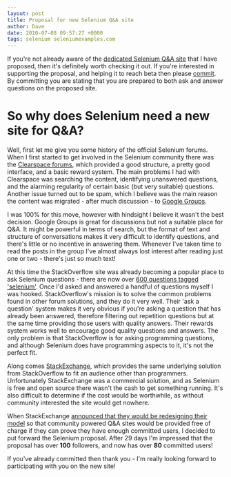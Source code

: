 ```yaml
---
layout: post
title: Proposal for new Selenium Q&A site
author: Dave
date: 2010-07-08 09:57:27 +0000
tags: selenium seleniumexamples.com
---
```

If you're not already aware of the
[dedicated Selenium Q&A site](http://area51.stackexchange.com/proposals/4693/selenium) that I have proposed, then it's definitely worth checking it out. If you're
interested in supporting the proposal, and helping it to reach beta then please
[commit](http://area51.stackexchange.com/proposals/4693/selenium?referrer=l3hVtTWVlCTWgagw76fBpg2).
By committing you are stating that you are prepared to both ask and answer
questions on the proposed site.<!--more-->

# So why does Selenium need a new site for Q&A?

Well, first let me give you some history of the official Selenium forums. When
I first started to get involved in the Selenium community there was the
[Clearspace forums](http://seleniumhq.org/clearspace.html), which provided a
good structure, a pretty good interface, and a basic reward system. The main
problems I had with Clearspace was searching the content, identifying unanswered
questions, and the alarming regularity of certain basic (but very suitable)
questions. Another issue turned out to be spam, which I believe was the main
reason the content was migrated - after much discussion - to
[Google Groups](http://groups.google.com/group/selenium-users/).

I was 100% for this move, however with hindsight I believe it wasn't the best
decision. Google Groups is great for discussions but not a suitable place for
Q&A. It might be powerful in terms of search, but the format of text and
structure of conversations makes it very difficult to identify questions, and
there's little or no incentive in answering them. Whenever I've taken time to
read the posts in the group I've almost always lost interest after reading just
one or two - there's just so much text!

At this time the StackOverflow site was already becoming a popular place to ask
Selenium questions - there are now over
[600 questions tagged 'selenium'](http://stackoverflow.com/questions/tagged/selenium).
Once I'd asked and answered a handful of questions myself I was hooked.
StackOverflow's mission is to solve the common problems found in other forum
solutions, and they do it very well. Their 'ask a question' system makes it very
obvious if you're asking a question that has already been answered, therefore
filtering out repetition questions but at the same time providing those users
with quality answers. Their rewards system works well to encourage good quality
questions and answers. The only problem is that StackOverflow is for asking
programming questions, and although Selenium does have programming aspects to
it, it's not the perfect fit.

Along comes [StackExchange](http://stackexchange.com/), which provides the same
underlying solution from StackOverflow to fit an audience other than
programmers. Unfortunately StackExchange was a commercial solution, and as
Selenium is free and open source there wasn't the cash to get something running.
It's also difficult to determine if the cost would be worthwhile, as without
community interested the site would get nowhere.

When StackExchange [announced that they would be redesigning their model](http://blog.stackoverflow.com/2010/04/changes-to-stack-exchange/)
so that community powered Q&A sites would be provided free of charge if they can
prove they have enough committed users, I decided to put forward the Selenium
proposal. After 29 days I'm impressed that the proposal has over **100**
followers, and now has over **80** committed users!

If you've already committed then thank you - I'm really looking forward to
participating with you on the new site!
